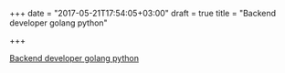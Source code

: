 +++
date = "2017-05-21T17:54:05+03:00"
draft = true
title = "Backend developer golang python"

+++

<p><a href="https://angel.co/stream/jobs/80016-backend-developer-golang-python">Backend developer golang python</a></p>